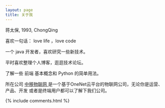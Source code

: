 ```yaml
---
layout: page
title: 关于我 
---
```

<p>
蒋太保, 1993, ChongQing
  
<p>
喜欢一句话：
love life ，love code
  
<p>
一个 java 开发者，喜欢研究一些新技术。

<p>
平时喜欢整理个人博客，逛逛技术论坛。
<p>
了解一些 前端 基本概念和 Python 的简单用法。

<p>

所在公司
<a target="_blank" href="http://iot.10086.cn/cn/"> 中移物联网 </a>
是一个基于OneNet云平台的物联网公司，无论你是运营、产品、开发 或者是终端用户都可以了解下我们公司。

<p> 

<p> 

{% include comments.html %}

